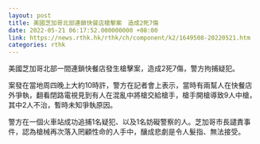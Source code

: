```yaml
---
layout: post
title: 美國芝加哥北部連鎖快餐店槍擊案　造成2死7傷
date: 2022-05-21 06:17:52.000000000 +08:00
link: https://news.rthk.hk/rthk/ch/component/k2/1649508-20220521.htm
categories: rthk
---
```


美國芝加哥北部一間連鎖快餐店發生槍擊案，造成2死7傷，警方拘捕疑犯。

案發在當地周四晚上大約10時許，警方在記者會上表示，當時有兩幫人在快餐店外爭執，翻看閉路電視見到有人在混亂中將槍交給槍手，槍手開槍導致9人中槍，其中2人不治，暫時未知爭執原因。

警方在一個火車站成功追捕1名疑犯、以及1名妨礙警察的人。芝加哥市長譴責事件，認為槍械再次落入罔顧性命的人手中，釀成悲劇是令人髮指、無法接受。
